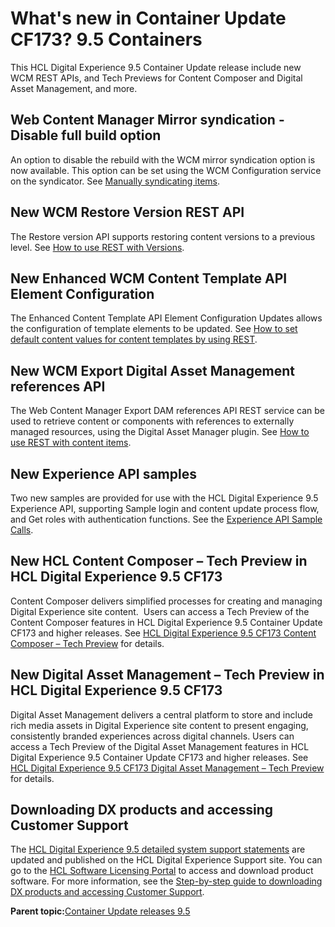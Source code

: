 # What's new in Container Update CF173? 9.5 Containers

This HCL Digital Experience 9.5 Container Update release include new WCM REST APIs, and Tech Previews for Content Composer and Digital Asset Management, and more.

## Web Content Manager Mirror syndication - Disable full build option

An option to disable the rebuild with the WCM mirror syndication option is now available. This option can be set using the WCM Configuration service on the syndicator. See [Manually syndicating items](https://help.hcltechsw.com/digital-experience/8.5/panel_help/wcm_syndication_manual.html).

## New WCM Restore Version REST API

The Restore version API supports restoring content versions to a previous level. See [How to use REST with Versions](https://help.hcltechsw.com/digital-experience/8.5/wcm/wcm_rest_crud_versions.html).

## New Enhanced WCM Content Template API Element Configuration

The Enhanced Content Template API Element Configuration Updates allows the configuration of template elements to be updated. See [How to set default content values for content templates by using REST](https://help.hcltechsw.com/digital-experience/8.5/wcm/wcm_rest_crud_cont_temp_default.html).

## New WCM Export Digital Asset Management references API

The Web Content Manager Export DAM references API REST service can be used to retrieve content or components with references to externally managed resources, using the Digital Asset Manager plugin. See [How to use REST with content items](https://help.hcltechsw.com/digital-experience/8.5/wcm/wcm_rest_crud_content.html).

## New Experience API samples

Two new samples are provided for use with the HCL Digital Experience 9.5 Experience API, supporting Sample login and content update process flow, and Get roles with authentication functions. See the [Experience API Sample Calls](https://help.hcltechsw.com/digital-experience/9.5/open_api/openapi_example_API_calls.html).

## New HCL Content Composer – Tech Preview in HCL Digital Experience 9.5 CF173

Content Composer delivers simplified processes for creating and managing Digital Experience site content.  Users can access a Tech Preview of the Content Composer features in HCL Digital Experience 9.5 Container Update CF173 and higher releases. See [HCL Digital Experience 9.5 CF173 Content Composer – Tech Preview](../content_composer/cont_comp_overview.md) for details.

## New Digital Asset Management – Tech Preview in HCL Digital Experience 9.5 CF173

Digital Asset Management delivers a central platform to store and include rich media assets in Digital Experience site content to present engaging, consistently branded experiences across digital channels. Users can access a Tech Preview of the Digital Asset Management features in HCL Digital Experience 9.5 Container Update CF173 and higher releases. See [HCL Digital Experience 9.5 CF173 Digital Asset Management – Tech Preview](../digital_asset_mgmt/digital_asset_mgmt_overview.md) for details.

## Downloading DX products and accessing Customer Support

The [HCL Digital Experience 9.5 detailed system support statements](https://support.hcltechsw.com/csm?id=kb_article&sysparm_article=KB0013514) are updated and published on the HCL Digital Experience Support site. You can go to the [HCL Software Licensing Portal](https://www.hcltech.com/software/support/release) to access and download product software. For more information, see the [Step-by-step guide to downloading DX products and accessing Customer Support](https://support.hcltechsw.com/csm?id=kb_article&sysparm_article=KB0077878).

**Parent topic:**[Container Update releases 9.5](../overview/container_update_releases.md)

